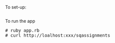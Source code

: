 To set-up:

<pre>
</pre>

To run the app

<pre>
# ruby app.rb
# curl http://loalhost:xxx/sqassignments
</pre>
